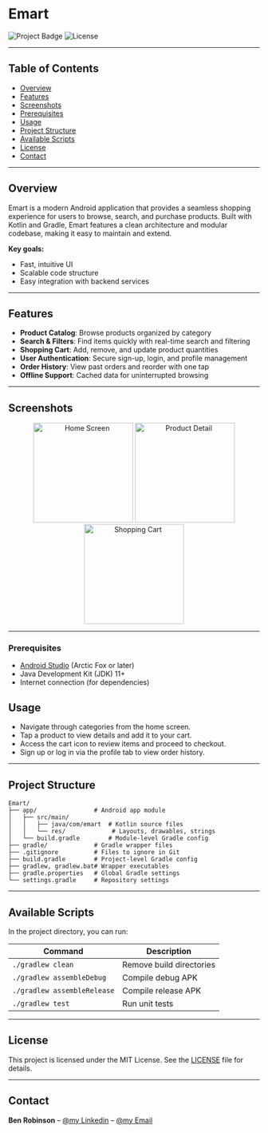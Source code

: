 # Emart

![Project Badge](https://img.shields.io/badge/status-active-brightgreen) ![License](https://img.shields.io/badge/license-MIT-blue)

---

## Table of Contents

* [Overview](#overview)
* [Features](#features)
* [Screenshots](#screenshots)
* [Prerequisites](#prerequisites)
* [Usage](#usage)
* [Project Structure](#project-structure)
* [Available Scripts](#available-scripts)
* [License](#license)
* [Contact](#contact)

---

## Overview

Emart is a modern Android application that provides a seamless shopping experience for users to browse, search, and purchase products.
Built with Kotlin and Gradle, Emart features a clean architecture and modular codebase, making it easy to maintain and extend.

**Key goals:**

* Fast, intuitive UI
* Scalable code structure
* Easy integration with backend services

---

## Features

* **Product Catalog**: Browse products organized by category
* **Search & Filters**: Find items quickly with real-time search and filtering
* **Shopping Cart**: Add, remove, and update product quantities
* **User Authentication**: Secure sign-up, login, and profile management
* **Order History**: View past orders and reorder with one tap
* **Offline Support**: Cached data for uninterrupted browsing

---

## Screenshots

<p align="center">
  <img src="docs/screenshots/home.png" alt="Home Screen" width="200" />
  <img src="docs/screenshots/product.png" alt="Product Detail" width="200" />
  <img src="docs/screenshots/cart.png" alt="Shopping Cart" width="200" />
</p>

---

### Prerequisites

* [Android Studio](https://developer.android.com/studio) (Arctic Fox or later)
* Java Development Kit (JDK) 11+
* Internet connection (for dependencies)


## Usage

* Navigate through categories from the home screen.
* Tap a product to view details and add it to your cart.
* Access the cart icon to review items and proceed to checkout.
* Sign up or log in via the profile tab to view order history.

---

## Project Structure

```
Emart/
├── app/                # Android app module
│   ├── src/main/
│   │   ├── java/com/emart  # Kotlin source files
│   │   └── res/             # Layouts, drawables, strings
│   └── build.gradle        # Module-level Gradle config
├── gradle/             # Gradle wrapper files
├── .gitignore          # Files to ignore in Git
├── build.gradle        # Project-level Gradle config
├── gradlew, gradlew.bat# Wrapper executables
├── gradle.properties   # Global Gradle settings
└── settings.gradle     # Repository settings
```

---

## Available Scripts

In the project directory, you can run:

| Command                     | Description              |
| --------------------------- | ------------------------ |
| `./gradlew clean`           | Remove build directories |
| `./gradlew assembleDebug`   | Compile debug APK        |
| `./gradlew assembleRelease` | Compile release APK      |
| `./gradlew test`            | Run unit tests           |

---


## License

This project is licensed under the MIT License. See the [LICENSE](LICENSE) file for details.

---

## Contact

**Ben Robinson** – [@my Linkedin](https://www.linkedin.com/in/ben-robinson-211470194/) – [@my Email](benjrobinson1998@gmail.com)
